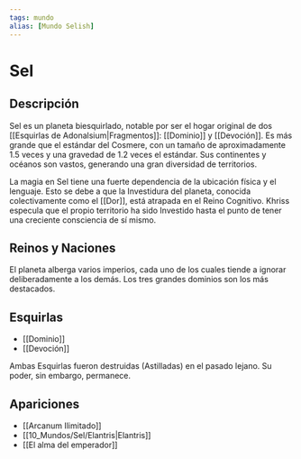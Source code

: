 ```yaml
---
tags: mundo
alias: [Mundo Selish]
---
```


# Sel

## Descripción
Sel es un planeta biesquirlado, notable por ser el hogar original de dos [[Esquirlas de Adonalsium|Fragmentos]]: [[Dominio]] y [[Devoción]]. Es más grande que el estándar del Cosmere, con un tamaño de aproximadamente 1.5 veces y una gravedad de 1.2 veces el estándar. Sus continentes y océanos son vastos, generando una gran diversidad de territorios.

La magia en Sel tiene una fuerte dependencia de la ubicación física y el lenguaje. Esto se debe a que la Investidura del planeta, conocida colectivamente como el [[Dor]], está atrapada en el Reino Cognitivo. Khriss especula que el propio territorio ha sido Investido hasta el punto de tener una creciente consciencia de sí mismo.

## Reinos y Naciones
El planeta alberga varios imperios, cada uno de los cuales tiende a ignorar deliberadamente a los demás. Los tres grandes dominios son los más destacados.

## Esquirlas
* [[Dominio]]
* [[Devoción]]

Ambas Esquirlas fueron destruidas (Astilladas) en el pasado lejano. Su poder, sin embargo, permanece.

## Apariciones
* [[Arcanum Ilimitado]]
* [[10_Mundos/Sel/Elantris|Elantris]]
* [[El alma del emperador]]
